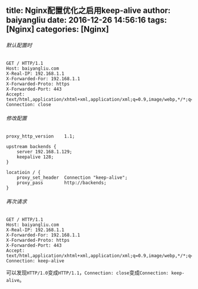 title: Nginx配置优化之启用keep-alive
author: baiyangliu
date: 2016-12-26 14:56:16
tags: [Nginx]
categories: [Nginx]
---
###### 默认配置时
```
GET / HTTP/1.1
Host: baiyangliu.com
X-Real-IP: 192.168.1.1
X-Forwarded-For: 192.168.1.1
X-Forwarded-Proto: https
X-Forwarded-Port: 443
Accept: text/html,application/xhtml+xml,application/xml;q=0.9,image/webp,*/*;q=0.8
Connection: close
```
###### 修改配置
``` shell
proxy_http_version    1.1;

upstream backends {
    server 192.168.1.129;
    keepalive 128;
}

locatioin / {
    proxy_set_header  Connection "keep-alive";
    proxy_pass        http://backends;
}
```
###### 再次请求
```
GET / HTTP/1.1
Host: baiyangliu.com
X-Real-IP: 192.168.1.1
X-Forwarded-For: 192.168.1.1
X-Forwarded-Proto: https
X-Forwarded-Port: 443
Accept: text/html,application/xhtml+xml,application/xml;q=0.9,image/webp,*/*;q=0.8
Connection: keep-alive
```

可以发现`HTTP/1.0`变成`HTTP/1.1`，`Connection: close`变成`Connection: keep-alive`。